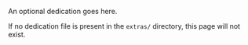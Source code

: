 An optional dedication goes here.

If no dedication file is present in the `extras/` directory, this page will not
exist.
